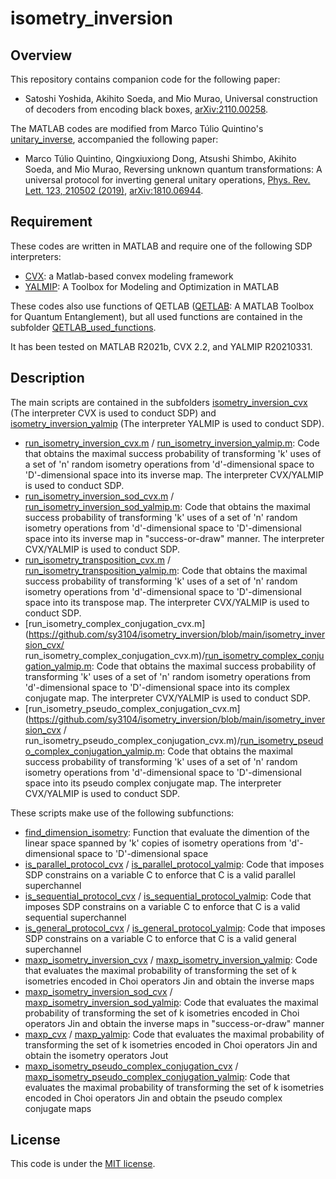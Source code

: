 # isometry_inversion

## Overview

This repository contains companion code for the following paper:

- Satoshi Yoshida, Akihito Soeda, and Mio Murao, Universal construction of decoders from encoding black boxes, [arXiv:2110.00258][1].

The MATLAB codes are modified from Marco Túlio Quintino's [unitary_inverse][2], accompanied the following paper:

- Marco Túlio Quintino, Qingxiuxiong Dong, Atsushi Shimbo, Akihito Soeda, and Mio Murao, Reversing unknown quantum transformations: A universal protocol for inverting general unitary operations, [Phys. Rev. Lett. 123, 210502 (2019)][3], [arXiv:1810.06944][4].

## Requirement

These codes are written in MATLAB and require one of the following SDP interpreters:

- [CVX][5]: a Matlab-based convex modeling framework
- [YALMIP][6]: A Toolbox for Modeling and Optimization in MATLAB

These codes also use functions of QETLAB ([QETLAB][7]: A MATLAB Toolbox for Quantum Entanglement), but all used functions are contained in the subfolder [QETLAB_used_functions](https://github.com/sy3104/isometry_inversion/tree/main/QETLAB_used_functions).

It has been tested on MATLAB R2021b, CVX 2.2, and YALMIP R20210331.

## Description

The main scripts are contained in the subfolders [isometry_inversion_cvx](https://github.com/sy3104/isometry_inversion/tree/main/isometry_inversion_cvx) (The interpreter CVX is used to conduct SDP) and [isometry_inversion_yalmip](https://github.com/sy3104/isometry_inversion/tree/main/isometry_inversion_yalmip) (The interpreter YALMIP is used to conduct SDP).

- [run_isometry_inversion_cvx.m](https://github.com/sy3104/isometry_inversion/blob/main/isometry_inversion_cvx/run_isometry_inversion_cvx.m) / [run_isometry_inversion_yalmip.m](https://github.com/sy3104/isometry_inversion/blob/main/isometry_inversion_yalmip/maxp_isometry_inversion_yalmip.m): Code that obtains the maximal success probability of transforming 'k' uses of a set of 'n' random isometry operations from 'd'-dimensional space to 'D'-dimensional space into its inverse map. The interpreter CVX/YALMIP is used to conduct SDP.
- [run_isometry_inversion_sod_cvx.m](https://github.com/sy3104/isometry_inversion/blob/main/isometry_inversion_cvx/run_isometry_inversion_sod_cvx.m) / [run_isometry_inversion_sod_yalmip.m](https://github.com/sy3104/isometry_inversion/blob/main/isometry_inversion_cvx/run_isometry_inversion_sod_yalmip.m): Code that obtains the maximal success probability of transforming 'k' uses of a set of 'n' random isometry operations from 'd'-dimensional space to 'D'-dimensional space into its inverse map in "success-or-draw" manner. The interpreter CVX/YALMIP is used to conduct SDP.
- [run_isometry_transposition_cvx.m](https://github.com/sy3104/isometry_inversion/blob/main/isometry_inversion_cvx/run_isometry_transposition_cvx.m) / [run_isometry_transposition_yalmip.m](https://github.com/sy3104/isometry_inversion/blob/main/isometry_inversion_yalmip/maxp_isometry_transposition_yalmip.m): Code that obtains the maximal success probability of transforming 'k' uses of a set of 'n' random isometry operations from 'd'-dimensional space to 'D'-dimensional space into its transpose map. The interpreter CVX/YALMIP is used to conduct SDP.
- [run_isometry_complex_conjugation_cvx.m](https://github.com/sy3104/isometry_inversion/blob/main/isometry_inversion_cvx/ run_isometry_complex_conjugation_cvx.m)/[run_isometry_complex_conjugation_yalmip.m](https://github.com/sy3104/isometry_inversion/blob/main/isometry_inversion_yalmip/maxp_isometry_complex_conjugation_yalmip.m): Code that obtains the maximal success probability of transforming 'k' uses of a set of 'n' random isometry operations from 'd'-dimensional space to 'D'-dimensional space into its complex conjugate map. The interpreter CVX/YALMIP is used to conduct SDP.
- [run_isometry_pseudo_complex_conjugation_cvx.m](https://github.com/sy3104/isometry_inversion/blob/main/isometry_inversion_cvx / run_isometry_pseudo_complex_conjugation_cvx.m)/[run_isometry_pseudo_complex_conjugation_yalmip.m](https://github.com/sy3104/isometry_inversion/blob/main/isometry_inversion_yalmip/maxp_isometry_pseudo_complex_conjugation_yalmip.m): Code that obtains the maximal success probability of transforming 'k' uses of a set of 'n' random isometry operations from 'd'-dimensional space to 'D'-dimensional space into its pseudo complex conjugate map. The interpreter CVX/YALMIP is used to conduct SDP.

These scripts make use of the following subfunctions:

- [find_dimension_isometry](https://github.com/sy3104/isometry_inversion/blob/main/find_dimension/find_dimension_isometry.m): Function that evaluate the dimention of the linear space spanned by 'k' copies of isometry operations from 'd'-dimensional space to 'D'-dimensional space
- [is_parallel_protocol_cvx](https://github.com/sy3104/isometry_inversion/blob/main/isometry_inversion_cvx/is_parallel_protocol_cvx.m) / [is_parallel_protocol_yalmip](https://github.com/sy3104/isometry_inversion/blob/main/isometry_inversion_yalmip/is_parallel_protocol_yalmip.m): Code that imposes SDP constrains on a variable C to enforce that C is a valid parallel superchannel
- [is_sequential_protocol_cvx](https://github.com/sy3104/isometry_inversion/blob/main/isometry_inversion_cvx/is_sequential_protocol_cvx.m) / [is_sequential_protocol_yalmip](https://github.com/sy3104/isometry_inversion/blob/main/isometry_inversion_yalmip/is_sequential_protocol_yalmip.m): Code that imposes SDP constrains on a variable C to enforce that C is a valid sequential superchannel
- [is_general_protocol_cvx](https://github.com/sy3104/isometry_inversion/blob/main/isometry_inversion_cvx/is_general_protocol_cvx.m) / [is_general_protocol_yalmip](https://github.com/sy3104/isometry_inversion/blob/main/isometry_inversion_yalmip/is_general_protocol_yalmip.m): Code that imposes SDP constrains on a variable C to enforce that C is a valid general superchannel
- [maxp_isometry_inversion_cvx](https://github.com/sy3104/isometry_inversion/blob/main/isometry_inversion_cvx/maxp_isometry_inversion_cvx.m) / [maxp_isometry_inversion_yalmip](https://github.com/sy3104/isometry_inversion/blob/main/isometry_inversion_yalmip/maxp_isometry_inversion_yalmip.m): Code that evaluates the maximal probability of transforming the set of k isometries encoded in Choi operators Jin and obtain the inverse maps
- [maxp_isometry_inversion_sod_cvx](https://github.com/sy3104/isometry_inversion/blob/main/isometry_inversion_cvx/maxp_isometry_inversion_sod_cvx.m) / [maxp_isometry_inversion_sod_yalmip](https://github.com/sy3104/isometry_inversion/blob/main/isometry_inversion_yalmip/maxp_isometry_inversion_sod_yalmip.m): Code that evaluates the maximal probability of transforming the set of k isometries encoded in Choi operators Jin and obtain the inverse maps in "success-or-draw" manner
- [maxp_cvx](https://github.com/sy3104/isometry_inversion/blob/main/isometry_inversion_cvx/maxp_cvx.m) / [maxp_yalmip](https://github.com/sy3104/isometry_inversion/blob/main/isometry_inversion_yalmip/maxp_yalmip.m): Code that evaluates the maximal probability of transforming the set of k isometries encoded in Choi operators Jin and obtain the isometry operators Jout
- [maxp_isometry_pseudo_complex_conjugation_cvx](https://github.com/sy3104/isometry_inversion/blob/main/isometry_inversion_cvx/maxp_isometry_pseudo_complex_conjugation_cvx.m) / [maxp_isometry_pseudo_complex_conjugation_yalmip](https://github.com/sy3104/isometry_inversion/blob/main/isometry_inversion_yalmip/maxp_isometry_pseudo_complex_conjugation_yalmip.m): Code that evaluates the maximal probability of transforming the set of k isometries encoded in Choi operators Jin and obtain the pseudo complex conjugate maps


## License

This code is under the [MIT license](https://opensource.org/licenses/MIT).


[1]:https://arxiv.org/abs/2110.00258
[2]:https://github.com/mtcq/unitary_inverse
[3]:https://journals.aps.org/prl/abstract/10.1103/PhysRevLett.123.210502
[4]:https://arxiv.org/abs/1810.06944
[5]:http://cvxr.com
[6]:https://yalmip.github.io
[7]:https://qetlab.com
